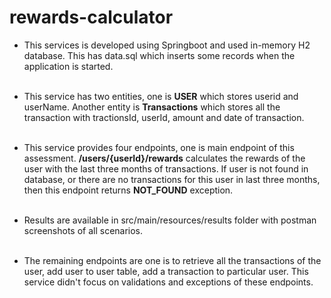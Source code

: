 # rewards-calculator

- This services is developed using Springboot and used in-memory H2 database. This has data.sql which inserts some records when the application is started. <br><br>
- This service has two entities, one is **USER** which stores userid and userName. Another entity is **Transactions** which stores all the transaction with tractionsId, userId, amount and date of transaction. <br><br>
- This service provides four endpoints, one is main endpoint of this assessment. **/users/{userId}/rewards** calculates the rewards of the user with the last three months of transactions. If user is not found in database, or there are no transactions for this user in last three months, then this endpoint returns **NOT_FOUND** exception. <br><br>
- Results are available in src/main/resources/results folder with postman screenshots of all scenarios. <br><br> 

- The remaining endpoints are one is to retrieve all the transactions of the user, add user to user table, add a transaction to particular user. This service didn't focus on validations and exceptions of these endpoints.